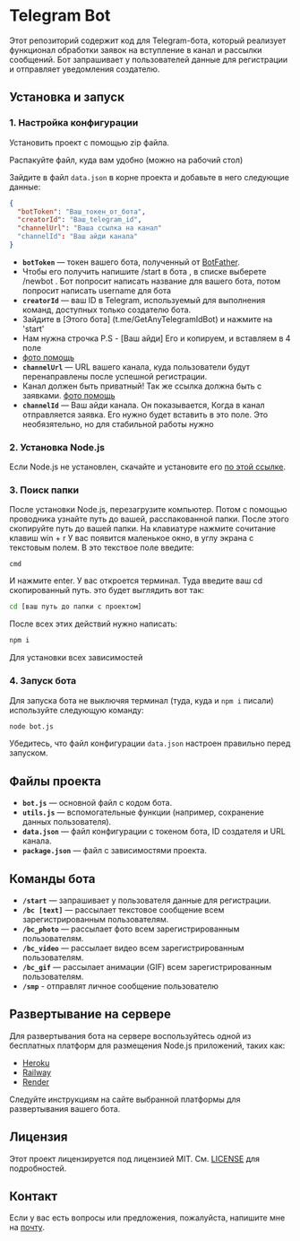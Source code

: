 # Telegram Bot

Этот репозиторий содержит код для Telegram-бота, который реализует функционал обработки заявок на вступление в канал и рассылки сообщений. Бот запрашивает у пользователей данные для регистрации и отправляет уведомления создателю.

## Установка и запуск

### 1. Настройка конфигурации

Установить проект с помощью zip файла.

Распакуйте файл, куда вам удобно (можно на рабочий стол)

Зайдите в файл `data.json` в корне проекта и добавьте в него следующие данные:

```json
{
  "botToken": "Ваш_токен_от_бота",
  "creatorId": "Ваш_telegram_id",
  "channelUrl": "Ваша ссылка на канал"
  "channelId": "Ваш айди канала"
}
```

- **`botToken`** — токен вашего бота, полученный от [BotFather](https://t.me/botfather).
- Чтобы его получить напишите /start в бота , в списке выберете /newbot . Бот попросит написать название для вашего бота, потом попросит написать username для бота
- **`creatorId`** — ваш ID в Telegram, используемый для выполнения команд, доступных только создателю бота.
- Зайдите в [Этого бота] (t.me/GetAnyTelegramIdBot) и нажмите на 'start'
- Нам нужна строчка P.S - [Ваш айди] Его и копируем, и вставляем в 4 поле
- [фото помощь](https://github.com/user-attachments/assets/3c826e2e-5f66-4af2-9722-4b22d8311a3b)
- **`channelUrl`** — URL вашего канала, куда пользователи будут перенаправлены после успешной регистрации.
- Канал должен быть приватный! Так же ссылка должна быть с заявками.
  [фото помощь](https://github.com/user-attachments/assets/58210b20-c2a4-4493-8e6f-693d3ab702e3)
- **`channelId`** — Ваш айди канала. Он показывается, Когда в канал отправляется заявка. Его нужно будет вставить в это поле. Это необязятельно, но для стабильной работы нужно
### 2. Установка Node.js

Если Node.js не установлен, скачайте и установите его [по этой ссылке](https://nodejs.org/dist/v22.5.1/node-v22.5.1-x64.msi).
### 3. Поиск папки

После установки Node.js, перезагрузите компьютер. Потом с помощью проводника узнайте путь до вашей, расспакованной папки. После этого скопируйте путь до вашей папки. На клавиатуре нажмите сочитание клавиш win + r
У вас появится маленькое окно, в углу экрана с текстовым полем. В это текствое поле введите:
```
cmd
```
И нажмите enter. У вас откроется терминал. Туда введите ваш cd скопированный путь. это будет выглядить вот так:
```bash
cd [ваш путь до папки с проектом]
```
После всех этих действий нужно написать:
```bash
npm i
```
Для установки всех зависимостей

### 4. Запуск бота

Для запуска бота не выключяя терминал (туда, куда и `npm i` писали) используйте следующую команду:

```bash
node bot.js
```

Убедитесь, что файл конфигурации `data.json` настроен правильно перед запуском.

## Файлы проекта

- **`bot.js`** — основной файл с кодом бота.
- **`utils.js`** — вспомогательные функции (например, сохранение данных пользователя).
- **`data.json`** — файл конфигурации с токеном бота, ID создателя и URL канала.
- **`package.json`** — файл с зависимостями проекта.

## Команды бота

- **`/start`** — запрашивает у пользователя данные для регистрации.
- **`/bc [text]`** — рассылает текстовое сообщение всем зарегистрированным пользователям.
- **`/bc_photo`** — рассылает фото всем зарегистрированным пользователям.
- **`/bc_video`** — рассылает видео всем зарегистрированным пользователям.
- **`/bc_gif`** — рассылает анимации (GIF) всем зарегистрированным пользователям.
- **`/smp`** - отправлят личное сообщение пользователю
## Развертывание на сервере

Для развертывания бота на сервере воспользуйтесь одной из бесплатных платформ для размещения Node.js приложений, таких как:

- [Heroku](https://www.heroku.com/)
- [Railway](https://railway.app/)
- [Render](https://render.com/)

Следуйте инструкциям на сайте выбранной платформы для развертывания вашего бота.

## Лицензия

Этот проект лицензируется под лицензией MIT. См. [LICENSE](LICENSE) для подробностей.

## Контакт

Если у вас есть вопросы или предложения, пожалуйста, напишите мне на [почту](mailto:stpogood@gamil.com).
